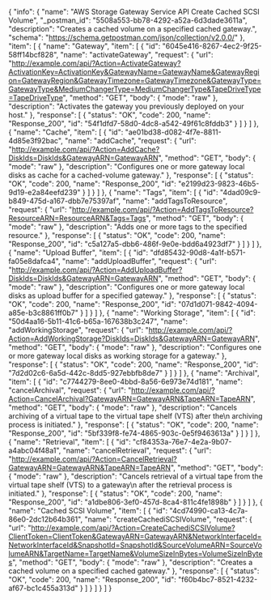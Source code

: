 {
  "info": {
    "name": "AWS Storage Gateway Service API Create Cached SCSI Volume",
    "_postman_id": "5508a553-bb78-4292-a52a-6d3dade3611a",
    "description": "Creates a cached volume on a specified cached gateway.",
    "schema": "https://schema.getpostman.com/json/collection/v2.0.0/"
  },
  "item": [
    {
      "name": "Gateway",
      "item": [
        {
          "id": "6045e416-8267-4ec2-9f25-58ff14bcf828",
          "name": "activateGateway",
          "request": {
            "url": "http://example.com/api/?Action=ActivateGateway?ActivationKey=ActivationKey&GatewayName=GatewayName&GatewayRegion=GatewayRegion&GatewayTimezone=GatewayTimezone&GatewayType=GatewayType&MediumChangerType=MediumChangerType&TapeDriveType=TapeDriveType",
            "method": "GET",
            "body": {
              "mode": "raw"
            },
            "description": "Activates the gateway you previously deployed on your host."
          },
          "response": [
            {
              "status": "OK",
              "code": 200,
              "name": "Response_200",
              "id": "54f1dfd7-58d0-4dc8-a542-49f61c8fddb3"
            }
          ]
        }
      ]
    },
    {
      "name": "Cache",
      "item": [
        {
          "id": "ae01bd38-d082-4f7e-8811-4d85e3f92bac",
          "name": "addCache",
          "request": {
            "url": "http://example.com/api/?Action=AddCache?DiskIds=DiskIds&GatewayARN=GatewayARN",
            "method": "GET",
            "body": {
              "mode": "raw"
            },
            "description": "Configures one or more gateway local disks as cache for a cached-volume gateway."
          },
          "response": [
            {
              "status": "OK",
              "code": 200,
              "name": "Response_200",
              "id": "e2199d23-9823-46b5-9d19-e2a84eefd239"
            }
          ]
        }
      ]
    },
    {
      "name": "Tags",
      "item": [
        {
          "id": "4dad09c9-b849-475d-a167-dbb7e75397af",
          "name": "addTagsToResource",
          "request": {
            "url": "http://example.com/api/?Action=AddTagsToResource?ResourceARN=ResourceARN&Tags=Tags",
            "method": "GET",
            "body": {
              "mode": "raw"
            },
            "description": "Adds one or more tags to the specified resource."
          },
          "response": [
            {
              "status": "OK",
              "code": 200,
              "name": "Response_200",
              "id": "c5a127a5-dbb6-486f-9e0e-bdd6a4923df7"
            }
          ]
        }
      ]
    },
    {
      "name": "Upload Buffer",
      "item": [
        {
          "id": "dfd85432-90d8-4a1f-b571-fa05e8dafca4",
          "name": "addUploadBuffer",
          "request": {
            "url": "http://example.com/api/?Action=AddUploadBuffer?DiskIds=DiskIds&GatewayARN=GatewayARN",
            "method": "GET",
            "body": {
              "mode": "raw"
            },
            "description": "Configures one or more gateway local disks as upload buffer for a specified gateway."
          },
          "response": [
            {
              "status": "OK",
              "code": 200,
              "name": "Response_200",
              "id": "07d1d071-9842-4094-a85e-b3c8861ff0b7"
            }
          ]
        }
      ]
    },
    {
      "name": "Working Storage",
      "item": [
        {
          "id": "50d4aa16-5b11-41c6-b65a-167638b3c247",
          "name": "addWorkingStorage",
          "request": {
            "url": "http://example.com/api/?Action=AddWorkingStorage?DiskIds=DiskIds&GatewayARN=GatewayARN",
            "method": "GET",
            "body": {
              "mode": "raw"
            },
            "description": "Configures one or more gateway local disks as working storage for a gateway."
          },
          "response": [
            {
              "status": "OK",
              "code": 200,
              "name": "Response_200",
              "id": "7d2d02c6-6a5d-442c-8dd5-927ebbfb8de7"
            }
          ]
        }
      ]
    },
    {
      "name": "Archival",
      "item": [
        {
          "id": "c7744279-8ee0-4bbd-8a56-6e973e74d181",
          "name": "cancelArchival",
          "request": {
            "url": "http://example.com/api/?Action=CancelArchival?GatewayARN=GatewayARN&TapeARN=TapeARN",
            "method": "GET",
            "body": {
              "mode": "raw"
            },
            "description": "Cancels archiving of a virtual tape to the virtual tape shelf (VTS) after the\n         archiving process is initiated."
          },
          "response": [
            {
              "status": "OK",
              "code": 200,
              "name": "Response_200",
              "id": "5bf339f8-fe74-4865-903c-0e5f9463613a"
            }
          ]
        }
      ]
    },
    {
      "name": "Retrieval",
      "item": [
        {
          "id": "cf84353a-76e7-4e2a-9b07-a4abc04f48a1",
          "name": "cancelRetrieval",
          "request": {
            "url": "http://example.com/api/?Action=CancelRetrieval?GatewayARN=GatewayARN&TapeARN=TapeARN",
            "method": "GET",
            "body": {
              "mode": "raw"
            },
            "description": "Cancels retrieval of a virtual tape from the virtual tape shelf (VTS) to a gateway\n         after the retrieval process is initiated."
          },
          "response": [
            {
              "status": "OK",
              "code": 200,
              "name": "Response_200",
              "id": "a1dbe806-3ef0-457d-8ca4-811c4fe1898b"
            }
          ]
        }
      ]
    },
    {
      "name": "Cached SCSI Volume",
      "item": [
        {
          "id": "4cd74990-ca13-4c7a-86e0-2dc12b64b361",
          "name": "createCachediSCSIVolume",
          "request": {
            "url": "http://example.com/api/?Action=CreateCachediSCSIVolume?ClientToken=ClientToken&GatewayARN=GatewayARN&NetworkInterfaceId=NetworkInterfaceId&SnapshotId=SnapshotId&SourceVolumeARN=SourceVolumeARN&TargetName=TargetName&VolumeSizeInBytes=VolumeSizeInBytes",
            "method": "GET",
            "body": {
              "mode": "raw"
            },
            "description": "Creates a cached volume on a specified cached gateway."
          },
          "response": [
            {
              "status": "OK",
              "code": 200,
              "name": "Response_200",
              "id": "f60b4bc7-8521-4232-af67-bc1c455a313d"
            }
          ]
        }
      ]
    }
  ]
}